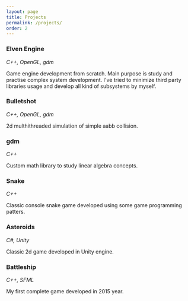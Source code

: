 ```yaml
---
layout: page
title: Projects
permalink: /projects/
order: 2
---
```


### Elven Engine
*C++, OpenGL, gdm*

Game engine development from scratch.
Main purpose is study and practise complex system development.
I've tried to minimize third party libraries usage and develop all kind of subsystems by myself.

### Bulletshot
*C++, OpenGL, gdm*

2d multhithreaded simulation of simple aabb collision.

### gdm
*C++*

Custom math library to study linear algebra concepts.

### Snake
*C++*

Classic console snake game developed using some game programming patters.

### Asteroids
*C#, Unity*

Classic 2d game developed in Unity engine.

### Battleship
*C++, SFML*

My first complete game developed in 2015 year.